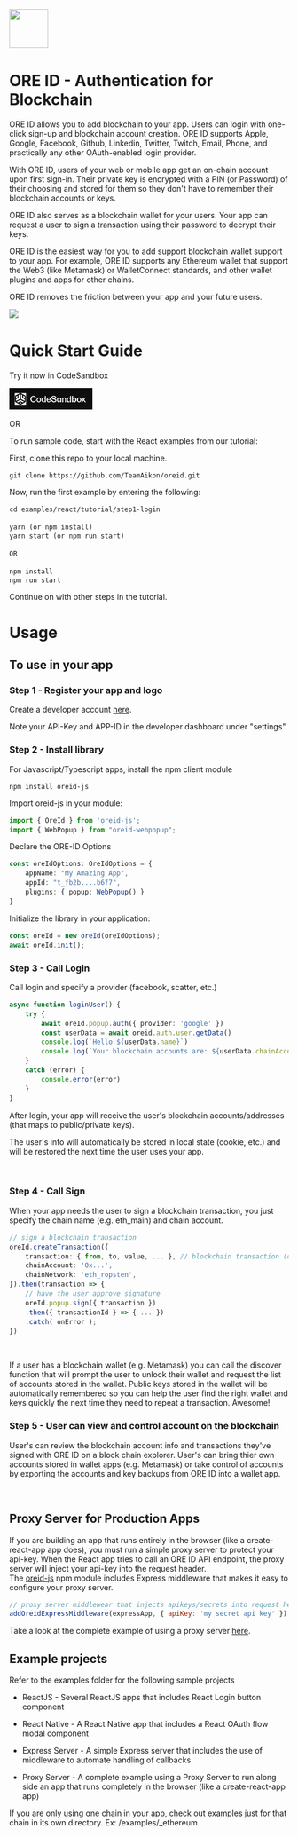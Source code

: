 <img src="https://storage.googleapis.com/oreid-files/partners/oreid-logo.svg" width="70" height="70">

# ORE ID - Authentication for Blockchain



ORE ID allows you to add blockchain to your app. Users can login with one-click sign-up and blockchain account creation. ORE ID supports Apple, Google, Facebook, Github, Linkedin, Twitter, Twitch, Email, Phone, and practically any other OAuth-enabled login provider.

With ORE ID, users of your web or mobile app get an on-chain account upon first sign-in. Their private key is encrypted with a PIN (or Password) of their choosing and stored for them so they don't have to remember their blockchain accounts or keys.

ORE ID also serves as a blockchain wallet for your users. Your app can request a user to sign a transaction using their password to decrypt their keys.

ORE ID is the easiest way for you to add support blockchain wallet support to your app. For example, ORE ID supports any Ethereum wallet that support the Web3 (like Metamask) or WalletConnect standards, and other wallet plugins and apps for other chains.

ORE ID removes the friction between your app and your future users. 

<img src="./docs/images/OREID-GitHub-diagram-01.png">

# Quick Start Guide

Try it now in CodeSandbox

<a target="_blank" href="https://githubbox.com/TeamAikon/oreid/tree/master/examples/react/tutorial/step2-sign">
    <img src="./docs/images/code-sandbox.logo.png" width="150"/>
</a>

OR

To run sample code, start with the React examples from our tutorial:

First, clone this repo to your local machine.
```shell
git clone https://github.com/TeamAikon/oreid.git
```

Now, run the first example by entering the following:
```shell
cd examples/react/tutorial/step1-login

yarn (or npm install)
yarn start (or npm run start)

OR

npm install
npm run start
```
    
Continue on with other steps in the tutorial.

# Usage


## To use in your app

### Step 1 - Register your app and logo

Create a developer account [here](https://oreid.io/developer/new-app).

Note your API-Key and APP-ID in the developer dashboard under "settings".

### Step 2 - Install library

For Javascript/Typescript apps, install the npm client module
```shell
npm install oreid-js
```

Import oreid-js in your module:
```typescript
import { OreId } from 'oreid-js';
import { WebPopup } from "oreid-webpopup";
```

Declare the ORE-ID Options
```typescript
const oreIdOptions: OreIdOptions = {
    appName: "My Amazing App",
    appId: "t_fb2b....b6f7",
    plugins: { popup: WebPopup() }
}
```

Initialize the library in your application:
```typescript
const oreId = new oreId(oreIdOptions);
await oreId.init();
```

### Step 3 - Call Login

Call login and specify a provider (facebook, scatter, etc.) 
```typescript
async function loginUser() {
    try {
        await oreId.popup.auth({ provider: 'google' })
        const userData = await oreid.auth.user.getData()
        console.log(`Hello ${userData.name}`)
        console.log(`Your blockchain accounts are: ${userData.chainAccounts}`)
    }
    catch (error) {
        console.error(error)
    }
}
```

 After login, your app will receive the user's blockchain accounts/addresses (that maps to public/private keys).

 
The user's info will automatically be stored in local state (cookie, etc.) and will be restored the next time the user uses your app.

<br>

### Step 4 - Call Sign

When your app needs the user to sign a blockchain transaction, you just specify the chain name (e.g. eth_main) and chain account. 

```typescript
// sign a blockchain transaction
oreId.createTransaction({
    transaction: { from, to, value, ... }, // blockchain transaction (differs by chainNetwork)
    chainAccount: '0x...',
    chainNetwork: 'eth_ropsten',
}).then(transaction => {
    // have the user approve signature
    oreId.popup.sign({ transaction })
    .then({ transactionId } => { ... })
    .catch( onError );
})

```
<br>

If a user has a blockchain wallet (e.g. Metamask) you can call the discover function that will prompt the user to unlock their wallet and request the list of accounts stored in the wallet. Public keys stored in the wallet will be automatically remembered so you can help the user find the right wallet and keys quickly the next time they need to repeat a transaction. Awesome!

### Step 5 - User can view and control account on the blockchain  

User's can review the blockchain account info and transactions they've signed with ORE ID on a block chain explorer. User's can bring thier own accounts stored in wallet apps (e.g. Metamask) or take control of accounts by exporting the accounts and key backups from ORE ID into a wallet app.

<br>

## Proxy Server for Production Apps

If you are building an app that runs entirely in the browser (like a create-react-app app does), you must run a simple proxy server to protect your api-key. When the React app tries to call an ORE ID API endpoint, the proxy server will inject your api-key into the request header.<br>
The [oreid-js](https://www.npmjs.com/package/oreid-js) npm module includes Express middleware that makes it easy to configure your proxy server. 

```javascript
// proxy server middlewear that injects apikeys/secrets into request headers
addOreidExpressMiddleware(expressApp, { apiKey: 'my secret api key' })
```

Take a look at the complete example of using a proxy server [here](https://github.com/TeamAikon/ore-id-docs/tree/master/examples/react/advanced/react-server).

## Example projects

Refer to the examples folder for the following sample projects

- ReactJS - Several ReactJS apps that includes React Login button component

- React Native - A React Native app that includes a React OAuth flow modal component

- Express Server - A simple Express server that includes the use of middleware to automate handling of callbacks
  
- Proxy Server - A complete example using a Proxy Server to run along side an app that runs completely in the browser (like a create-react-app app)

If you are only using one chain in your app, check out examples just for that chain in its own directory. Ex: /examples/_ethereum
